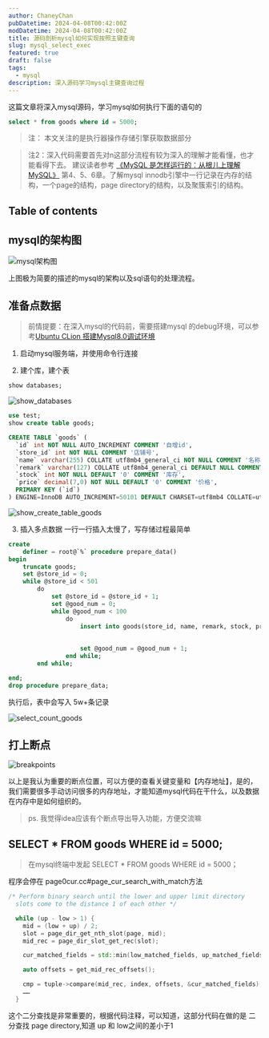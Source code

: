 ```yaml
---
author: ChaneyChan
pubDatetime: 2024-04-08T00:42:00Z
modDatetime: 2024-04-08T00:42:00Z
title: 源码剖析mysql如何实现按照主键查询
slug: mysql_select_exec
featured: true
draft: false
tags:
  - mysql
description: 深入源码学习mysql主键查询过程
---
```


这篇文章将深入mysql源码，学习mysql如何执行下面的语句的

```sql
select * from goods where id = 5000;
```

> 注： 本文关注的是执行器操作存储引擎获取数据部分

> 注2：深入代码需要首先对n这部分流程有较为深入的理解才能看懂，也才能看得下去。
> 建议读者参考 [《MySQL 是怎样运行的：从根儿上理解 MySQL》](https://relph1119.github.io/mysql-learning-notes/#/) 第4、5、6章。了解mysql innodb引擎中一行记录在内存的结构，一个page的结构，page directory的结构，以及聚簇索引的结构。

## Table of contents

## mysql的架构图

![mysql架构图](../../../assets/images/Mysql架构与执行流程.png)

上图极为简要的描述的mysql的架构以及sql语句的处理流程。

## 准备点数据

> 前情提要：在深入mysql的代码前，需要搭建mysql 的debug环境，可以参考[Ubuntu CLion 搭建Mysql8.0调试环境](https://buuuuuuug.github.io/posts/mysql/)

1. 启动mysql服务端，并使用命令行连接

2. 建个库，建个表

```sql
show databases;
```

![show_databases](../../../assets/images/show_databases.png)

```sql
use test;
show create table goods;
```

```sql
CREATE TABLE `goods` (
  `id` int NOT NULL AUTO_INCREMENT COMMENT '自增id',
  `store_id` int NOT NULL COMMENT '店铺号',
  `name` varchar(255) COLLATE utf8mb4_general_ci NOT NULL COMMENT '名称',
  `remark` varchar(127) COLLATE utf8mb4_general_ci DEFAULT NULL COMMENT '备注',
  `stock` int NOT NULL DEFAULT '0' COMMENT '库存',
  `price` decimal(7,0) NOT NULL DEFAULT '0' COMMENT '价格',
  PRIMARY KEY (`id`)
) ENGINE=InnoDB AUTO_INCREMENT=50101 DEFAULT CHARSET=utf8mb4 COLLATE=utf8mb4_general_ci COMMENT='商品表'
```

![show_create_table_goods](../../../assets/images/show_create_table_goods.png)

3. 插入多点数据
   一行一行插入太慢了，写存储过程最简单

```sql
create
    definer = root@`%` procedure prepare_data()
begin
    truncate goods;
    set @store_id = 0;
    while @store_id < 501
        do
            set @store_id = @store_id + 1;
            set @good_num = 0;
            while @good_num < 100
                do
                    insert into goods(store_id, name, remark, stock, price) VALUE (@store_id,
                                                                                   concat('goods ', @good_num, ' of store ', @store_id),
                                                                                   'remark', 100, 200);
                    set @good_num = @good_num + 1;
                end while;
        end while;

end;
drop procedure prepare_data;
```

执行后，表中会写入 5w+条记录

![select_count_goods](../../../assets/images/select_count_goods.png)

## 打上断点

![breakpoints](../../../assets/images/break_points.png)

以上是我认为重要的断点位置，可以方便的查看关键变量和【内存地址】，是的，我们需要很多手动访问很多的内存地址，才能知道mysql代码在干什么，以及数据在内存中是如何组织的。

> ps. 我觉得idea应该有个断点导出导入功能，方便交流嘛

## SELECT \* FROM goods WHERE id = 5000;

> 在mysql终端中发起 SELECT \* FROM goods WHERE id = 5000；

程序会停在 page0cur.cc#page_cur_search_with_match方法

```c++
/* Perform binary search until the lower and upper limit directory
  slots come to the distance 1 of each other */

  while (up - low > 1) {
    mid = (low + up) / 2;
    slot = page_dir_get_nth_slot(page, mid);
    mid_rec = page_dir_slot_get_rec(slot);

    cur_matched_fields = std::min(low_matched_fields, up_matched_fields);

    auto offsets = get_mid_rec_offsets();

    cmp = tuple->compare(mid_rec, index, offsets, &cur_matched_fields);
    ……
  }
```

这个二分查找是非常重要的，根据代码注释，可以知道，这部分代码在做的是 二分查找 page directory,知道 up 和 low之间的差小于1
